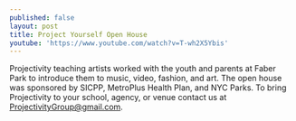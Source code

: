 ```yaml
---
published: false
layout: post
title: Project Yourself Open House
youtube: 'https://www.youtube.com/watch?v=T-wh2X5Ybis'
---
```

Projectivity teaching artists worked with the youth and parents at Faber Park to introduce them to music, video, fashion, and art. The open house was sponsored by SICPP, MetroPlus Health Plan, and NYC Parks. To bring Projectivity to your school, agency, or venue contact us at ProjectivityGroup@gmail.com.
